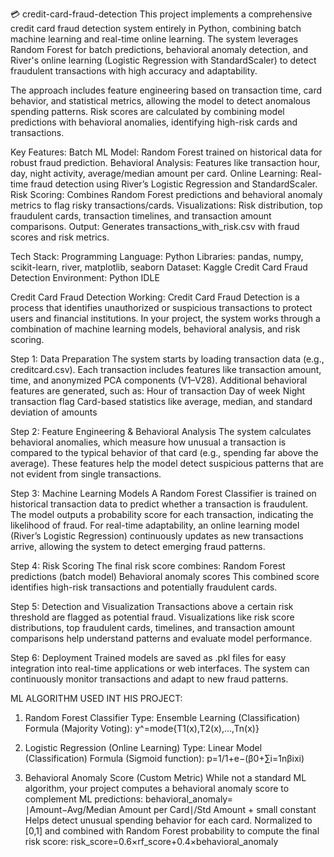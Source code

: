 💳 credit-card-fraud-detection
This project implements a comprehensive credit card fraud detection system entirely in Python, combining batch machine learning and real-time online learning. The system leverages Random Forest for batch predictions, behavioral anomaly detection, and River's online learning (Logistic Regression with StandardScaler) to detect fraudulent transactions with high accuracy and adaptability.

The approach includes feature engineering based on transaction time, card behavior, and statistical metrics, allowing the model to detect anomalous spending patterns. Risk scores are calculated by combining model predictions with behavioral anomalies, identifying high-risk cards and transactions.

Key Features:
Batch ML Model: Random Forest trained on historical data for robust fraud prediction.
Behavioral Analysis: Features like transaction hour, day, night activity, average/median amount per card.
Online Learning: Real-time fraud detection using River’s Logistic Regression and StandardScaler.
Risk Scoring: Combines Random Forest predictions and behavioral anomaly metrics to flag risky transactions/cards.
Visualizations: Risk distribution, top fraudulent cards, transaction timelines, and transaction amount comparisons.
Output: Generates transactions_with_risk.csv with fraud scores and risk metrics.

Tech Stack:
Programming Language: Python
Libraries: pandas, numpy, scikit-learn, river, matplotlib, seaborn
Dataset: Kaggle Credit Card Fraud Detection
Environment: Python IDLE

Credit Card Fraud Detection Working:
Credit Card Fraud Detection is a process that identifies unauthorized or suspicious transactions to protect users and financial institutions. In your project, the system works through a combination of machine learning models, behavioral analysis, and risk scoring.

Step 1: Data Preparation
The system starts by loading transaction data (e.g., creditcard.csv).
Each transaction includes features like transaction amount, time, and anonymized PCA components (V1–V28).
Additional behavioral features are generated, such as:
   Hour of transaction
   Day of week 
   Night transaction flag
   Card-based statistics like average, median, and standard deviation of amounts

Step 2: Feature Engineering & Behavioral Analysis
The system calculates behavioral anomalies, which measure how unusual a transaction is compared to the typical behavior of that card (e.g., spending far above the average).
These features help the model detect suspicious patterns that are not evident from single transactions.

Step 3: Machine Learning Models
A Random Forest Classifier is trained on historical transaction data to predict whether a transaction is fraudulent.
The model outputs a probability score for each transaction, indicating the likelihood of fraud.
For real-time adaptability, an online learning model (River’s Logistic Regression) continuously updates as new transactions arrive, allowing the system to detect emerging fraud patterns.

Step 4: Risk Scoring
The final risk score combines:
Random Forest predictions (batch model)
Behavioral anomaly scores
This combined score identifies high-risk transactions and potentially fraudulent cards.

Step 5: Detection and Visualization
Transactions above a certain risk threshold are flagged as potential fraud.
Visualizations like risk score distributions, top fraudulent cards, timelines, and transaction amount comparisons help understand patterns and evaluate model performance.

Step 6: Deployment
Trained models are saved as .pkl files for easy integration into real-time applications or web interfaces.
The system can continuously monitor transactions and adapt to new fraud patterns.

ML ALGORITHM USED INT HIS PROJECT:
1. Random Forest Classifier
Type: Ensemble Learning (Classification)
Formula (Majority Voting):  y^​=mode{T1​(x),T2​(x),...,Tn​(x)}

2. Logistic Regression (Online Learning)
Type: Linear Model (Classification)
Formula (Sigmoid function): p=1/1+e−(β0​+∑i=1n​βi​xi​)

3. Behavioral Anomaly Score (Custom Metric)
While not a standard ML algorithm, your project computes a behavioral anomaly score to complement ML predictions: behavioral_anomaly=
∣Amount−Avg/Median Amount per Card∣/Std Amount + small constant
Helps detect unusual spending behavior for each card.
Normalized to [0,1] and combined with Random Forest probability to compute the final risk score: risk_score=0.6×rf_score+0.4×behavioral_anomaly

	​




